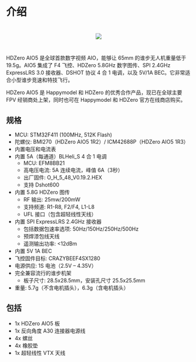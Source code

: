 # 介绍

<div style="display: flex; align-items: center; justify-content: space-around; margin: 40px">
<img src="/aio5media/image5.png">
</div>

HDZero AIO5 是全球首款数字视频 AIO，能够让 65mm 的谁步无人机重量低于 19.5g。AIO5 集成了 F4 飞控、HDZero 5.8GHz 数字图传、SPI 2.4GHz ExpressLRS 3.0 接收器、DSHOT 协议 4 合 1 电调，以及 5V/1A BEC。它非常适合小型谁步竞速和特技飞行。

HDZero AIO5 是 Happymodel 和 HDZero 的优秀合作产品，现已在全球主要 FPV 经销商处上架，同时也可在 Happymodel 和 HDZero 官方在线商店购买。

## 规格

* MCU: STM32F411 (100MHz, 512K Flash)
* 陀螺仪: BMI270（HDZero AIO5 1R2）/ ICM42688P（HDZero AIO5 1R3）
* 内置电压和电流表
* 内置 5A（每通道）BLHeli_S 4 合 1 电调
    * MCU: EFM8BB21
    * 高电压电流: 5A 连续电流，峰值 6A（3秒）
    * 出厂固件: O_H_5_48_V0.19.2.HEX
    * 支持 Dshot600
* 内置 5.8G HDZero 图传
    * RF 输出: 25mw/200mW
    * 支持频道: R1-R8, F2/F4, L1-L8
    * UFL 接口（包含超轻线性天线）
* 内置 SPI ExpressLRS 2.4GHz 接收器
    * 包括数据包速率选项: 50Hz/150Hz/250Hz/500Hz
    * 预焊漆包线天线
    * 遥测输出功率: <12dBm
* 内置 5V 1A BEC
* 飞控固件目标: CRAZYBEEF4SX1280
* 电源供应: 1S 电池（2.5V – 4.35V）
* 完全兼容流行的谁步机架
    * 板子尺寸: 28.5x28.5mm，安装孔尺寸 25.5x25.5mm
* 重量: 5.7g（不含电机插头），6.3g（含电机插头）

## 包括

* 1x HDZero AIO5 板
* 1x 反向角度 A30 连接器电源线
* 4x 螺丝
* 4x 橡胶垫
* 1x 超轻线性 VTX 天线
